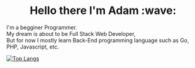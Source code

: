 <h1 align="center">Hello there I'm Adam :wave:</h1>

I'm a begginer Programmer. <br>
My dream is about to be Full Stack Web Developer, <br>
But for now I mostly learn Back-End programming language such as Go, PHP, Javascript, etc.

[![Top Langs](https://github-readme-stats.vercel.app/api/top-langs/?username=feebrian&layout=compact&theme=vision-friendly-dark)](https://github.com/anuraghazra/github-readme-stats)
